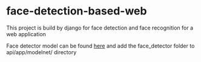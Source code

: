 # face-detection-based-web
This project is build by django for face detection and face recognition for a web application

Face detector model can be found [here](https://drive.google.com/drive/folders/1RRLwH_8w8toPY8G5ARrcSGQwy459yatz?usp=sharing)
and add the face_detector folder to api/app/modelnet/ directory
